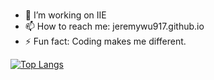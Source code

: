 ### 

- 🔭 I’m working on IIE
- 📫 How to reach me: jeremywu917.github.io
- ⚡ Fun fact: Coding makes me different.

[![Top Langs](https://github-readme-stats.vercel.app/api/top-langs/?username=JeremyWu917&layout=compact)](https://github.com/anuraghazra/github-readme-stats)
